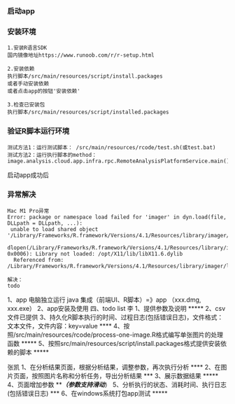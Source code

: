 ### 启动app

### 安装环境
```text
1.安装R语言SDK
国内镜像地址https://www.runoob.com/r/r-setup.html

2.安装依赖
执行脚本/src/main/resources/script/install.packages
或者手动安装依赖
或者点击app的按钮'安装依赖'

3.检查已安装包
执行脚本/src/main/resources/script/installed.packages
```

### 验证R脚本运行环境

```text
测试方法1：运行测试脚本： /src/main/resources/rcode/test.sh(或test.bat)
测试方法2：运行执行脚本的method：image.analysis.cloud.app.infra.rpc.RemoteAnalysisPlatformService.main()
```



启动app成功后


### 异常解决

```text
Mac M1 Pro异常
Error: package or namespace load failed for 'imager' in dyn.load(file, DLLpath = DLLpath, ...):
 unable to load shared object '/Library/Frameworks/R.framework/Versions/4.1/Resources/library/imager/libs/imager.so':
  dlopen(/Library/Frameworks/R.framework/Versions/4.1/Resources/library/imager/libs/imager.so, 0x0006): Library not loaded: /opt/X11/lib/libX11.6.dylib
  Referenced from: /Library/Frameworks/R.framework/Versions/4.1/Resources/library/imager/libs/imager.so
  
解决：
todo
```


1、app 电脑独立运行
java 集成（前端UI、R脚本）=》app （xxx.dmg, xxx.exe）
2、app安装及使用
四、todo list
李
1、提供参数及说明 *****
2、csv文件已提供
3、持久化R脚本执行的时间、过程日志(包括错误日志)，文件格式：文本文件，文件内容：key=value ****
4、按照/src/main/resources/rcode/process-one-image.R格式编写单张图片的处理函数 *****
5、按照src/main/resources/script/install.packages格式提供安装依赖的脚本 *****

张凯
1、在分析结果页面，根据分析结果，调整参数，再次执行分析 ****
2、在图片页面，按照图片名称和分析任务，导出分析结果 ***
3、展示数据结果 *****
4、页面增加参数 *****（参数支持滑动***）
5、分析执行的状态、消耗时间、执行日志(包括错误日志) ***
6、在windows系统打包app测试 *****
